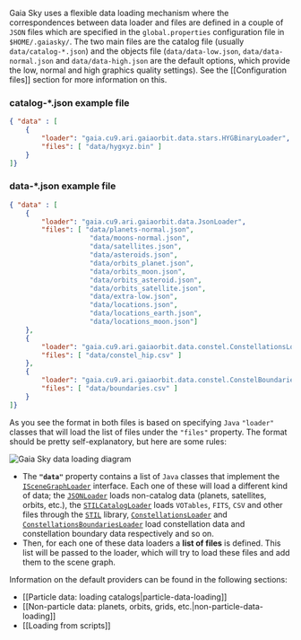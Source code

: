 Gaia Sky uses a flexible data loading mechanism where the correspondences between data loader and files are defined in a couple of `JSON` files which are specified in the `global.properties` configuration file in `$HOME/.gaiasky/`. The two main files are the catalog file (usually `data/catalog-*.json`) and the objects file (`data/data-low.json`, `data/data-normal.json` and `data/data-high.json` are the default options, which provide the low, normal and high graphics quality settings). See the [[Configuration files]] section for more information on this.

### catalog-*.json example file

``` json
{ "data" : [
	{
		"loader": "gaia.cu9.ari.gaiaorbit.data.stars.HYGBinaryLoader",
		"files": [ "data/hygxyz.bin" ]
	}
]}
```

### data-*.json example file

``` json
{ "data" : [
	{
		"loader": "gaia.cu9.ari.gaiaorbit.data.JsonLoader",
		"files": [ "data/planets-normal.json",
					"data/moons-normal.json",
					"data/satellites.json",
					"data/asteroids.json",
					"data/orbits_planet.json",
					"data/orbits_moon.json",
					"data/orbits_asteroid.json",
					"data/orbits_satellite.json",
					"data/extra-low.json",
					"data/locations.json",
					"data/locations_earth.json",
					"data/locations_moon.json"]
	},
	{
		"loader": "gaia.cu9.ari.gaiaorbit.data.constel.ConstellationsLoader",
		"files": [ "data/constel_hip.csv" ]
	},
	{
		"loader": "gaia.cu9.ari.gaiaorbit.data.constel.ConstelBoundariesLoader",
		"files": [ "data/boundaries.csv" ]
	}
]}
```

As you see the format in both files is based on specifying `Java` `"loader"` classes that will load the list of files under the `"files"` property. The format should be pretty self-explanatory, but here are some rules:

![Gaia Sky data loading diagram](http://www.zah.uni-heidelberg.de/fileadmin/user_upload/gaia/gaiasky/img/diagrams/gs_top_level.png "Gaia Sandbox data loading diagram")

- The **`"data"`** property contains a list of `Java` classes that implement the [`ISceneGraphLoader`](https://github.com/ari-zah/gaiasky/blob/master/core/src/gaia/cu9/ari/gaiaorbit/data/ISceneGraphLoader.java) interface. Each one of these will load a different kind of data; the [`JSONLoader`](https://github.com/ari-zah/gaiasky/blob/master/core/src/gaia/cu9/ari/gaiaorbit/data/JsonLoader.java) loads non-catalog data (planets, satellites, orbits, etc.), the [`STILCatalogLoader`](https://github.com/ari-zah/gaiasky/blob/master/desktop/src/gaia/cu9/ari/gaiaorbit/data/stars/STILCatalogLoader.java) loads `VOTables`, `FITS`, `CSV` and other files through the [`STIL`](http://www.star.bristol.ac.uk/~mbt/stil/) library, [`ConstellationsLoader`](https://github.com/ari-zah/gaiasky/blob/master/core/src/gaia/cu9/ari/gaiaorbit/data/ConstellationsLoader.java) and [`ConstellationsBoundariesLoader`](https://github.com/ari-zah/gaiasky/blob/master/core/src/gaia/cu9/ari/gaiaorbit/data/ConstelBoundariesLoader.java) load constellation data and constellation boundary data respectively and so on.
- Then, for each one of these data loaders a **list of files** is defined. This list will be passed to the loader, which will try to load these files and add them to the scene graph.

Information on the default providers can be found in the following sections:

- [[Particle data: loading catalogs|particle-data-loading]]
- [[Non-particle data: planets, orbits, grids, etc.|non-particle-data-loading]]
- [[Loading from scripts]]
